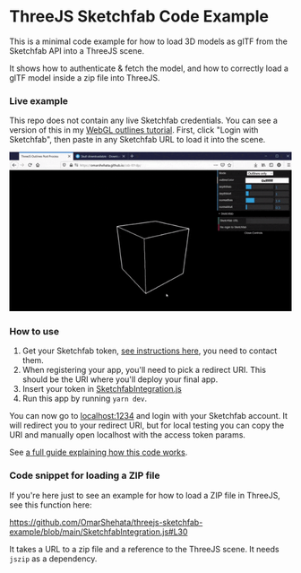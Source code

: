 # ThreeJS Sketchfab Code Example

This is a minimal code example for how to load 3D models as glTF from the Sketchfab API into a ThreeJS scene. 

It shows how to authenticate & fetch the model, and how to correctly load a glTF model inside a zip file into ThreeJS.

### Live example

This repo does not contain any live Sketchfab credentials. You can see a version of this in my [WebGL outlines tutorial](https://github.com/OmarShehata/webgl-outlines#live-demo). First, click "Login with Sketchfab", then paste in any Sketchfab URL to load it into the scene.

![](media/load-example.gif)

### How to use

1. Get your Sketchfab token, [see instructions here](https://sketchfab.com/developers/oauth#registering-your-app), you need to contact them.
2. When registering your app, you'll need to pick a redirect URI. This should be the URI where you'll deploy your final app.
3. Insert your token in [SketchfabIntegration.js](https://github.com/OmarShehata/threejs-sketchfab-example/blob/main/SketchfabIntegration.js#L1)
4. Run this app by running `yarn dev`.

You can now go to [localhost:1234](http://localhost:1234) and login with your Sketchfab account. It will redirect you to your redirect URI, but for local testing you can copy the URI and manually open localhost with the access token params.

See [a full guide explaining how this code works](https://dev.to/omar4ur/how-to-load-sketchfab-models-directly-in-a-threejs-app-5anb).

### Code snippet for loading a ZIP file

If you're here just to see an example for how to load a ZIP file in ThreeJS, see this function here:

https://github.com/OmarShehata/threejs-sketchfab-example/blob/main/SketchfabIntegration.js#L30

It takes a URL to a zip file and a reference to the ThreeJS scene. It needs `jszip` as a dependency. 
